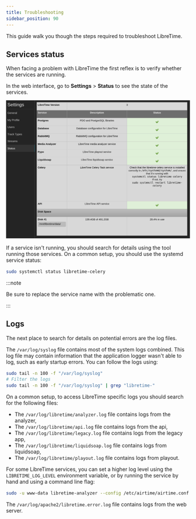 ```yaml
---
title: Troubleshooting
sidebar_position: 90
---
```


This guide walk you though the steps required to troubleshoot LibreTime.

## Services status

When facing a problem with LibreTime the first reflex is to verify whether the services are running.

In the web interface, go to **Settings** > **Status** to see the state of the services.

![](./troubleshooting-status-page.png)

If a service isn't running, you should search for details using the tool running those services.
On a common setup, you should use the systemd service status:

```bash
sudo systemctl status libretime-celery
```

:::note

Be sure to replace the service name with the problematic one.

:::

## Logs

The next place to search for details on potential errors are the log files.

The `/var/log/syslog` file contains most of the system logs combined. This log file may contain information that the application logger wasn't able to log, such as early startup errors. You can follow the logs using:

```bash
sudo tail -n 100 -f "/var/log/syslog"
# Filter the logs
sudo tail -n 100 -f "/var/log/syslog" | grep "libretime-"
```

On a common setup, to access LibreTime specific logs you should search for the following files:

- The `/var/log/libretime/analyzer.log` file contains logs from the analyzer,
- The `/var/log/libretime/api.log` file contains logs from the api,
- The `/var/log/libretime/legacy.log` file contains logs from the legacy app,
- The `/var/log/libretime/liquidsoap.log` file contains logs from liquidsoap,
- The `/var/log/libretime/playout.log` file contains logs from playout.

For some LibreTime services, you can set a higher log level using the `LIBRETIME_LOG_LEVEL` environment variable, or by running the service by hand and using a command line flag:

```bash
sudo -u www-data libretime-analyzer --config /etc/airtime/airtime.conf --log-level debug
```

The `/var/log/apache2/libretime.error.log` file contains logs from the web server.
